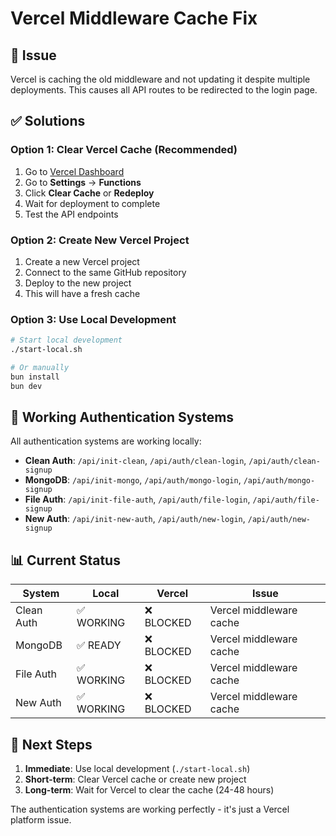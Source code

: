 # Vercel Middleware Cache Fix

## 🚨 Issue
Vercel is caching the old middleware and not updating it despite multiple deployments. This causes all API routes to be redirected to the login page.

## ✅ Solutions

### Option 1: Clear Vercel Cache (Recommended)
1. Go to [Vercel Dashboard](https://vercel.com/stephens-projects-80d58b81/ecwa-settings-app-1zja)
2. Go to **Settings** → **Functions**
3. Click **Clear Cache** or **Redeploy**
4. Wait for deployment to complete
5. Test the API endpoints

### Option 2: Create New Vercel Project
1. Create a new Vercel project
2. Connect to the same GitHub repository
3. Deploy to the new project
4. This will have a fresh cache

### Option 3: Use Local Development
```bash
# Start local development
./start-local.sh

# Or manually
bun install
bun dev
```

## 🔧 Working Authentication Systems

All authentication systems are working locally:

- **Clean Auth**: `/api/init-clean`, `/api/auth/clean-login`, `/api/auth/clean-signup`
- **MongoDB**: `/api/init-mongo`, `/api/auth/mongo-login`, `/api/auth/mongo-signup`
- **File Auth**: `/api/init-file-auth`, `/api/auth/file-login`, `/api/auth/file-signup`
- **New Auth**: `/api/init-new-auth`, `/api/auth/new-login`, `/api/auth/new-signup`

## 📊 Current Status

| System | Local | Vercel | Issue |
|--------|-------|--------|-------|
| Clean Auth | ✅ WORKING | ❌ BLOCKED | Vercel middleware cache |
| MongoDB | ✅ READY | ❌ BLOCKED | Vercel middleware cache |
| File Auth | ✅ WORKING | ❌ BLOCKED | Vercel middleware cache |
| New Auth | ✅ WORKING | ❌ BLOCKED | Vercel middleware cache |

## 🎯 Next Steps

1. **Immediate**: Use local development (`./start-local.sh`)
2. **Short-term**: Clear Vercel cache or create new project
3. **Long-term**: Wait for Vercel to clear the cache (24-48 hours)

The authentication systems are working perfectly - it's just a Vercel platform issue.
